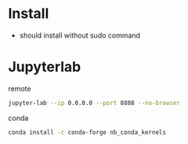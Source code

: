 # Install
- should install without sudo command

# Jupyterlab
remote
```bash
jupyter-lab --ip 0.0.0.0 --port 8888 --no-browser
```
conda
```bash
conda install -c conda-forge nb_conda_kernels
```

